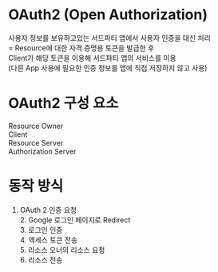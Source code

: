 # **OAuth2 (Open Authorization)**

사용자 정보를 보유하고있는 서드파티 앱에서 사용자 인증을 대신 처리  
\= Resource에 대한 자격 증명용 토큰을 발급한 후  
Client가 해당 토큰을 이용해 서드파티 앱의 서비스를 이용  
(다른 App 사용에 필요한 인증 정보를 앱에 직접 저장하지 않고 사용)

# **OAuth2 구성 요소**

Resource Owner  
Client  
Resource Server   
Authorization Server

# **동작 방식**

1. OAuth 2 인증 요청  
2. Google 로그인 페이지로 Redirect  
3. 로그인 인증  
4. 엑세스 토큰 전송  
5. 리소스 오너의 리소스 요청  
6. 리소스 전송
